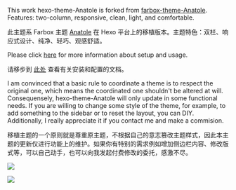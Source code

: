 This work hexo-theme-Anatole is forked from [farbox-theme-Anatole](https://github.com/hi-caicai/farbox-theme-Anatole). Features: two-column, responsive, clean, light, and comfortable.

此主题系 Farbox 主题 [Anatole](https://github.com/hi-caicai/farbox-theme-Anatole) 在 Hexo 平台上的移植版本。主题特色：双栏、响应式设计、纯净、轻巧、观感舒适。

Please click [here](https://github.com/Ben02/hexo-theme-Anatole/wiki) for more information about setup and usage.

请移步到 [此处](https://github.com/Ben02/hexo-theme-Anatole/wiki) 查看有关安装和配置的文档。

I am convinced that a basic rule to coordinate a theme is to respect the original one, which means the coordinated one shouldn't be altered at will. Consequensely, hexo-theme-Anatole will only update in some functional needs. If you are willing to change some style of the theme, for example, to add something to the sidebar or to reset the layout, you can DIY. Additionally, I really appreciate it if you contact me and make a commision.

移植主题的一个原则就是尊重原主题，不根据自己的意志篡改主题样式，因此本主题的更新仅进行功能上的维护。如果你有特别的需求例如增加侧边栏内容、修改版式等，可以自己动手，也可以向我发起付费修改的委托，感激不尽。

![](http://labcdn.qiniudn.com/anatole/QQ%E6%88%AA%E5%9B%BE20170113193419.png)

![](http://labcdn.qiniudn.com/anatole/QQ%E6%88%AA%E5%9B%BE20170114145625.png)

